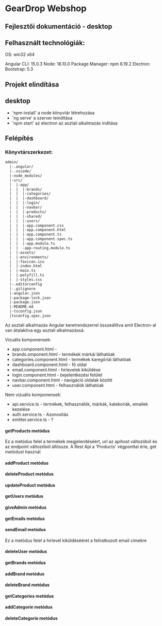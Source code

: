 
# GearDrop Webshop
## Fejlesztői dokumentáció - desktop

## Felhasznált technológiák:

OS: win32 x64

Angular CLI: 15.0.3 
Node: 18.10.0 
Package Manager: npm 8.19.2
Electron: 
Bootstrap: 5.3

## Projekt elindítása

## desktop
  - 'npm install' a node könyvtár létrehozása
  - 'ng serve' a szerver leindítása
  - 'npm start' az electron az asztali alkalmazás indítása

## Felépítés

### Könyvtárszerkezet:

```txt
admin/
  |-.angular/
  |-.vscode/
  |-node_modules/
  |-src/
  |  |-app/
  |  |  |-brands/
  |  |  |-categories/
  |  |  |-dashboard/
  |  |  |-login/
  |  |  |-navbar/
  |  |  |-products/
  |  |  |-shared/
  |  |  |-users/
  |  |  |-app.component.css
  |  |  |-app.component.html
  |  |  |-app.component.ts
  |  |  |-app.component.spec.ts
  |  |  |-app.module.ts
  |  |  -app-routing.module.ts
  |  |-assets/
  |  |-environments/
  |  |-favicon.ico
  |  |-index.html
  |  |-main.ts
  |  |-polyfill.ts
  |  |-styles.css
  |-.editorconfig
  |-.gitignore
  |-angular.json
  |-package-lock.json
  |-package.json
  |-README.md
  |-tsconfig.json
  |tsconfig.spec.json
  ```
  
  Az asztali alkalmazás Angular keretrendszerrel összeállítva amit Electron-al van átalakitva egy asztali alkalmazássá.
  
  Vizuális komponensek:
  
  * app.component.html - 
  * brands.omponent.html - termékek márkái láthatóak
  * categories.component.html - termékek karegóriái láthatóak
  * dashboard.component.html - fő oldal
  * email.component.html - hírlevelek kiküldése
  * login.component.html - bejelentkezési felület
  * navbar.component.html - navigáció oldalak között
  * user.component.html - felhasználók láthatóak
  
  Nem vizuális komponensek:
  
   * api.service.ts - termékek, felhasználók, márkák, katekoriák, emailek kezelése
   * auth.service.ts - Azonosítás
   * emitter.service.ts - ?


  #### getProducts metódus
  
  Ez a metódus felel a termékek megjelenitéséért, url az apihost változóból és az endpoint változóból állössze. A Rest Api a 'Products' végponttal érie, get metódust     használ 
  
  #### addProduct metódus
  
  #### deleteProduct metódus
  
  #### updateProduct metódus
  
  #### getUsers metódus
  
  #### giveAdmin metódus
  
  #### getEmails metódus
  
  #### sendEmail metódus
  
  Ez a metódus felel a hirlevél kiküldésééret a feliratkozott email címekre 
  
  #### deleteUser metódus
  
  #### getBrands metódus
  
  #### addBrand metódus
  
  #### deleteBrand metódus
  
  #### getCategories metódus
  
  #### addCategorie metódus
  
  #### deleteCategorie metódus
  
  
  
  
  
  
  
  
  
  
  
  
  
  
  
  
  
  
  
  
  
  
  
  
  
  
  
